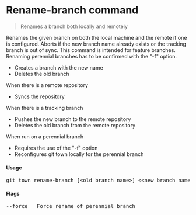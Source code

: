 <h1 textrun="command-heading">Rename-branch command</h1>

<blockquote textrun="command-summary">
Renames a branch both locally and remotely
</blockquote>

<a textrun="command-description">
Renames the given branch on both the local machine and the remote if one is configured.
Aborts if the new branch name already exists or the tracking branch is out of sync.
This command is intended for feature branches.
Renaming perennial branches has to be confirmed with the "-f" option.

- Creates a branch with the new name
- Deletes the old branch

When there is a remote repository

- Syncs the repository

When there is a tracking branch

- Pushes the new branch to the remote repository
- Deletes the old branch from the remote repository

When run on a perennial branch

- Requires the use of the "-f" option
- Reconfigures git town locally for the perennial branch
  </a>

#### Usage

<pre textrun="command-usage">
git town rename-branch [&lt;old_branch_name&gt;] <&lt;new_branch_name&gt;>
</pre>

#### Flags

<pre textrun="command-flags">
--force   Force rename of perennial branch
</pre>
